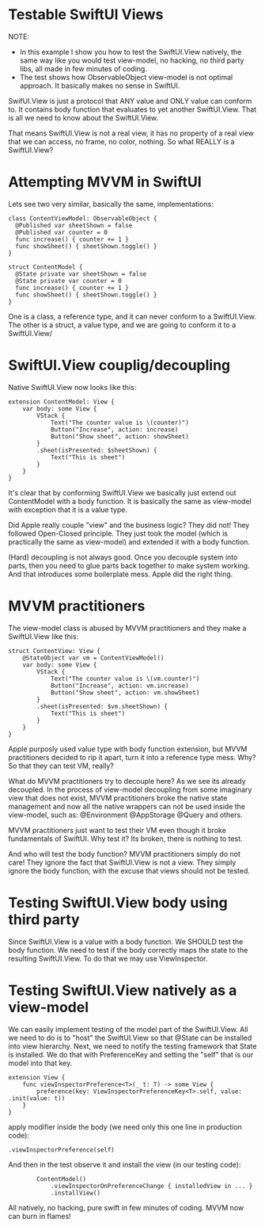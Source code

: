 # Testable SwiftUI Views
NOTE:
- In this example I show you how to test the SwiftUI.View natively, the same way like you would test view-model, no hacking, no third party libs, all made in few minutes of coding.
- The test shows how ObservableObject view-model is not optimal approach. It basically makes no sense in SwiftUI.

SwifUI.View is just a protocol that ANY value and ONLY value can conform to. It contains body function that evaluates to yet another SwiftUI.View. That is all we need to know about the SwiftUI.View.

That means SwiftUI.View is not a real view, it has no property of a real view that we can access, no frame, no color, nothing. So what REALLY is a SwiftUI.View?

# Attempting MVVM in SwiftUI

Lets see two very similar, basically the same, implementations:

```
class ContentViewModel: ObservableObject {
  @Published var sheetShown = false
  @Published var counter = 0
  func increase() { counter += 1 }
  func showSheet() { sheetShown.toggle() }
}

struct ContentModel {
  @State private var sheetShown = false
  @State private var counter = 0
  func increase() { counter += 1 }
  func showSheet() { sheetShown.toggle() }
}
```
One is a class, a reference type, and it can never conform to a SwiftUI.View.\
The other is a struct, a value type, and we are going to conform it to a SwiftUI.View/

# SwiftUI.View couplig/decoupling
Native SwiftUI.View now looks like this:
```
extension ContentModel: View {
    var body: some View {
        VStack {
            Text("The counter value is \(counter)")
            Button("Increase", action: increase)
            Button("Show sheet", action: showSheet)
        }
        .sheet(isPresented: $sheetShown) {
            Text("This is sheet")
        }
    }
}
```
It's clear that by conforming SwiftUI.View we basically just extend out ContentModel with a body function. It is basically the same as view-model with exception that it is a value type.

Did Apple really couple "view" and the business logic? They did not! They followed Open-Closed principle. They just took the model (which is practically the same as view-model) and extended it with a body function.

(Hard) decoupling is not always good. Once you decouple system into parts, then you need to glue parts back together to make system working. And that introduces some boilerplate mess. Apple did the right thing.

# MVVM practitioners

The view-model class is abused by MVVM practitioners and they make a SwiftUI.View like this:
```
struct ContentView: View {
    @StateObject var vm = ContentViewModel()
    var body: some View {
        VStack {
            Text("The counter value is \(vm.counter)")
            Button("Increase", action: vm.increase)
            Button("Show sheet", action: vm.showSheet)
        }
        .sheet(isPresented: $vm.sheetShown) {
            Text("This is sheet")
        }
    }
}
```
Apple purposly used value type with body function extension, but MVVM practitioners decided to rip it apart, turn it into a reference type mess. Why? So that they can test VM, really?

What do MVVM practitioners try to decouple here? As we see its already decoupled. In the process of view-model decoupling from some imaginary view that does not exist, MVVM practitioners broke the native state management and now all the native wrappers can not be used inside the view-model, such as: @Environment @AppStorage @Query and others.

MVVM practitioners just want to test their VM even though it broke fundamentals of SwiftUI. Why test it? Its broken, there is nothing to test.

And who will test the body function? MVVM practitioners simply do not care! They ignore the fact that SwiftUI.View is not a view. They simply ignore the body function, with the excuse that views should not be tested.

# Testing SwiftUI.View body using third party

Since SwiftUI.View is a value with a body function. We SHOULD test the body function. We need to test if the body correctly maps the state to the resulting SwiftUI.View.
To do that we may use ViewInspector.

# Testing SwiftUI.View natively as a view-model

We can easily implement testing of the model part of the SwiftUI.View. All we need to do is to "host" the SwiftUI.View so that @State can be installed into view hierarchy.
Next, we need to notify the testing framework that State is installed. We do that with PreferenceKey and setting the "self" that is our model into that key.
```
extension View {
    func viewInspectorPreference<T>(_ t: T) -> some View {
        preference(key: ViewInspectorPreferenceKey<T>.self, value: .init(value: t))
    }
}
```
apply modifier inside the body (we need only this one line in production code):
```
.viewInspectorPreference(self)
```
And then in the test observe it and install the view (in our testing code):
```
        ContentModel()
            .viewInspectorOnPreferenceChange { installedView in ... }
            .installView()
```
All natively, no hacking, pure swift in few minutes of coding. MVVM now can burn in flames!


